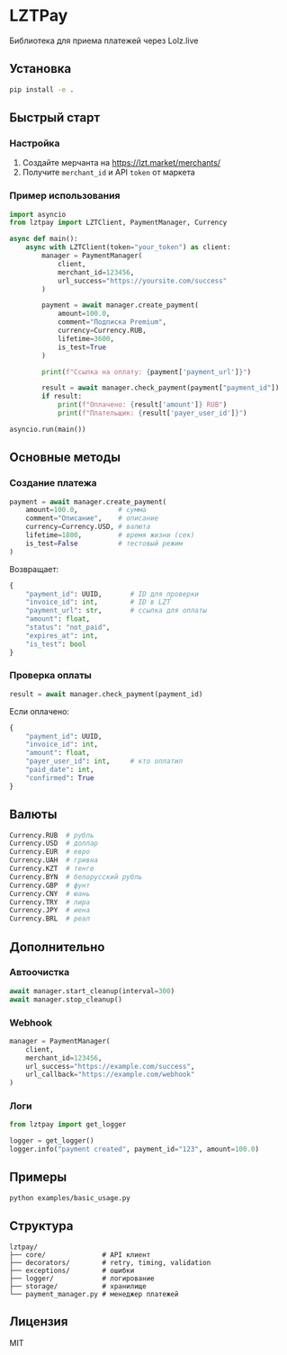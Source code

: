 # LZTPay

Библиотека для приема платежей через Lolz.live

## Установка

```bash
pip install -e .
```

## Быстрый старт

### Настройка

1. Создайте мерчанта на https://lzt.market/merchants/
2. Получите `merchant_id` и API `token` от маркета

### Пример использования

```python
import asyncio
from lztpay import LZTClient, PaymentManager, Currency

async def main():
    async with LZTClient(token="your_token") as client:
        manager = PaymentManager(
            client,
            merchant_id=123456,
            url_success="https://yoursite.com/success"
        )

        payment = await manager.create_payment(
            amount=100.0,
            comment="Подписка Premium",
            currency=Currency.RUB,
            lifetime=3600,
            is_test=True
        )

        print(f"Ссылка на оплату: {payment['payment_url']}")

        result = await manager.check_payment(payment["payment_id"])
        if result:
            print(f"Оплачено: {result['amount']} RUB")
            print(f"Плательщик: {result['payer_user_id']}")

asyncio.run(main())
```

## Основные методы

### Создание платежа

```python
payment = await manager.create_payment(
    amount=100.0,          # сумма
    comment="Описание",    # описание
    currency=Currency.USD, # валюта
    lifetime=1800,         # время жизни (сек)
    is_test=False          # тестовый режим
)
```

Возвращает:
```python
{
    "payment_id": UUID,       # ID для проверки
    "invoice_id": int,        # ID в LZT
    "payment_url": str,       # ссылка для оплаты
    "amount": float,
    "status": "not_paid",
    "expires_at": int,
    "is_test": bool
}
```

### Проверка оплаты

```python
result = await manager.check_payment(payment_id)
```

Если оплачено:
```python
{
    "payment_id": UUID,
    "invoice_id": int,
    "amount": float,
    "payer_user_id": int,     # кто оплатил
    "paid_date": int,
    "confirmed": True
}
```

## Валюты

```python
Currency.RUB  # рубль
Currency.USD  # доллар
Currency.EUR  # евро
Currency.UAH  # гривна
Currency.KZT  # тенге
Currency.BYN  # белорусский рубль
Currency.GBP  # фунт
Currency.CNY  # юань
Currency.TRY  # лира
Currency.JPY  # иена
Currency.BRL  # реал
```

## Дополнительно

### Автоочистка

```python
await manager.start_cleanup(interval=300)
await manager.stop_cleanup()
```

### Webhook

```python
manager = PaymentManager(
    client,
    merchant_id=123456,
    url_success="https://example.com/success",
    url_callback="https://example.com/webhook"
)
```

### Логи

```python
from lztpay import get_logger

logger = get_logger()
logger.info("payment created", payment_id="123", amount=100.0)
```

## Примеры

```bash
python examples/basic_usage.py
```

## Структура

```
lztpay/
├── core/              # API клиент
├── decorators/        # retry, timing, validation
├── exceptions/        # ошибки
├── logger/            # логирование
├── storage/           # хранилище
└── payment_manager.py # менеджер платежей
```

## Лицензия

MIT
